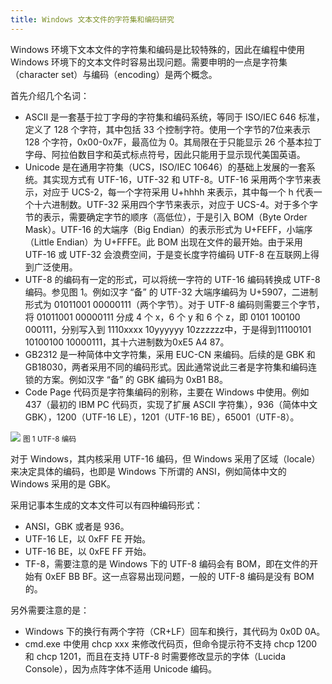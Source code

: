 ```yaml
---
title: Windows 文本文件的字符集和编码研究
---
```


Windows 环境下文本文件的字符集和编码是比较特殊的，因此在编程中使用 Windows 环境下的文本文件时容易出现问题。需要申明的一点是字符集（character set）与编码（encoding）是两个概念。

首先介绍几个名词：

* ASCII 是一套基于拉丁字母的字符集和编码系统，等同于 ISO/IEC 646 标准，定义了 128 个字符，其中包括 33 个控制字符。使用一个字节的7位来表示 128 个字符，0x00-0x7F，最高位为 0。其局限在于只能显示 26 个基本拉丁字母、阿拉伯数目字和英式标点符号，因此只能用于显示现代美国英语。
* Unicode 是在通用字符集（UCS，ISO/IEC 10646）的基础上发展的一套系统。其实现方式有 UTF-16，UTF-32 和 UTF-8。UTF-16 采用两个字节来表示，对应于 UCS-2，每一个字符采用 U+hhhh 来表示，其中每一个 h 代表一个十六进制数。UTF-32  采用四个字节来表示，对应于 UCS-4。对于多个字节的表示，需要确定字节的顺序（高低位），于是引入 BOM（Byte Order Mask）。UTF-16 的大端序（Big Endian）的表示形式为 U+FEFF，小端序（Little Endian）为 U+FFFE。此 BOM 出现在文件的最开始。由于采用 UTF-16 或 UTF-32 会浪费空间，于是变长度字符编码 UTF-8 在互联网上得到广泛使用。
* UTF-8 的编码有一定的形式，可以将统一字符的 UTF-16 编码转换成 UTF-8 编码。参见图  1。例如汉字 “备” 的 UTF-32 大端序编码为 U+5907，二进制形式为 01011001 00000111（两个字节）。对于 UTF-8 编码则需要三个字节，将 01011001 00000111 分成 4 个 x，6 个 y 和 6 个 z，即 0101 100100 000111，分别写入到 1110xxxx 10yyyyyy 10zzzzzz中，于是得到11100101 10100100 10000111，其十六进制数为0xE5 A4 87。
* GB2312 是一种简体中文字符集，采用 EUC-CN 来编码。后续的是 GBK 和 GB18030，两者采用不同的编码形式。因此通常说此三者是字符集和编码连锁的方案。例如汉字 “备” 的 GBK 编码为 0xB1 B8。
* Code Page 代码页是字符集编码的别称，主要在 Windows 中使用。例如 437（最初的 IBM PC 代码页，实现了扩展 ASCII 字符集），936（简体中文 GBK），1200（UTF-16 LE），1201（UTF-16 BE），65001（UTF-8）。

<div class="figure"> 
 <img src="{{ site.baseurl }}/img/Encoding.jpg">
<small><capfigure>图 1 UTF-8 编码</capfigure></small>
</div>

对于 Windows，其内核采用 UTF-16 编码，但 Windows 采用了区域（locale）来决定具体的编码，也即是 Windows 下所谓的 ANSI，例如简体中文的 Windows 采用的是 GBK。

采用记事本生成的文本文件可以有四种编码形式：

* ANSI，GBK 或者是 936。
* UTF-16 LE，以 0xFF FE 开始。
* UTF-16 BE，以 0xFE FF 开始。
* TF-8，需要注意的是 Windows 下的 UTF-8 编码会有 BOM，即在文件的开始有 0xEF BB BF。这一点容易出现问题，一般的 UTF-8 编码是没有 BOM 的。

另外需要注意的是：

* Windows 下的换行有两个字符（CR+LF）回车和换行，其代码为 0x0D 0A。
* cmd.exe 中使用 chcp xxx 来修改代码页，但命令提示符不支持 chcp 1200 和 chcp 1201，而且在支持 UTF-8 时需要修改显示的字体（Lucida Console），因为点阵字体不适用 Unicode 编码。
